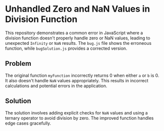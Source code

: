 # Unhandled Zero and NaN Values in Division Function

This repository demonstrates a common error in JavaScript where a division function doesn't properly handle zero or NaN values, leading to unexpected `Infinity` or `NaN` results.  The `bug.js` file shows the erroneous function, while `bugSolution.js` provides a corrected version.

## Problem

The original function `myFunction` incorrectly returns 0 when either `a` or `b` is 0.  It also doesn't handle `NaN` values appropriately.  This results in incorrect calculations and potential errors in the application.

## Solution

The solution involves adding explicit checks for `NaN` values and using a ternary operator to avoid division by zero. The improved function handles edge cases gracefully.
